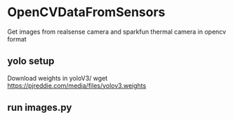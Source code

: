 # OpenCVDataFromSensors
Get images from realsense camera and sparkfun thermal camera in opencv format


## yolo setup 
Download weights in yoloV3/
wget https://pjreddie.com/media/files/yolov3.weights
## run images.py
